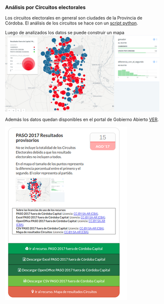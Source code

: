 ### Análisis por Circuitos electorales

Los circuitos electorales en general son ciudades de la Provincia de Córdoba.
El análisis de los circuitos se hace con un [script python](analizar-circuitos.py).  

Luego de analizados los datos se puede construir un mapa
![mapa](img/mapa.png)


Además los datos quedan disponibles en el portal de Gobierno Abierto [VER](https://gobiernoabierto.cordoba.gob.ar/data/datos-abiertos/categoria/sociedad/elecciones-a-diputados-nacionales-en-cordoba-fuera-de-capital/224).  

![portal](img/portal.png)

